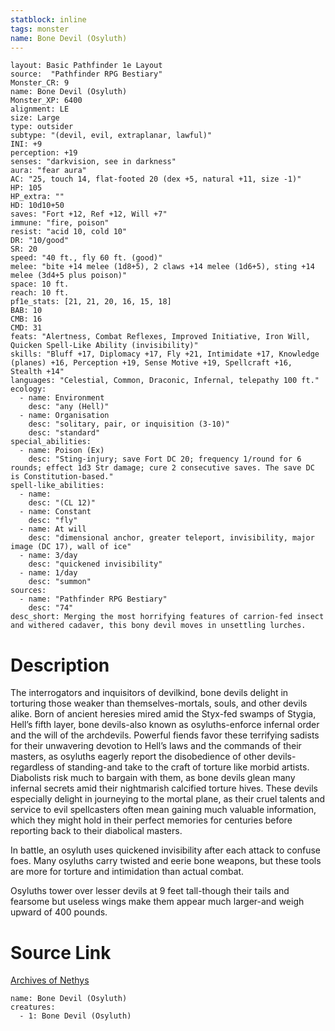 ```yaml
---
statblock: inline
tags: monster
name: Bone Devil (Osyluth)
---
```

```statblock
layout: Basic Pathfinder 1e Layout
source:  "Pathfinder RPG Bestiary"
Monster_CR: 9
name: Bone Devil (Osyluth)
Monster_XP: 6400
alignment: LE
size: Large
type: outsider
subtype: "(devil, evil, extraplanar, lawful)"
INI: +9
perception: +19
senses: "darkvision, see in darkness"
aura: "fear aura"
AC: "25, touch 14, flat-footed 20 (dex +5, natural +11, size -1)"
HP: 105
HP_extra: ""
HD: 10d10+50
saves: "Fort +12, Ref +12, Will +7"
immune: "fire, poison"
resist: "acid 10, cold 10"
DR: "10/good"
SR: 20
speed: "40 ft., fly 60 ft. (good)"
melee: "bite +14 melee (1d8+5), 2 claws +14 melee (1d6+5), sting +14 melee (3d4+5 plus poison)"
space: 10 ft.
reach: 10 ft.
pf1e_stats: [21, 21, 20, 16, 15, 18]
BAB: 10
CMB: 16
CMD: 31
feats: "Alertness, Combat Reflexes, Improved Initiative, Iron Will, Quicken Spell-Like Ability (invisibility)"
skills: "Bluff +17, Diplomacy +17, Fly +21, Intimidate +17, Knowledge (planes) +16, Perception +19, Sense Motive +19, Spellcraft +16, Stealth +14"
languages: "Celestial, Common, Draconic, Infernal, telepathy 100 ft."
ecology:
  - name: Environment
    desc: "any (Hell)"
  - name: Organisation
    desc: "solitary, pair, or inquisition (3-10)"
    desc: "standard"
special_abilities:
  - name: Poison (Ex)
    desc: "Sting-injury; save Fort DC 20; frequency 1/round for 6 rounds; effect 1d3 Str damage; cure 2 consecutive saves. The save DC is Constitution-based."
spell-like_abilities:
  - name:
    desc: "(CL 12)"
  - name: Constant
    desc: "fly"
  - name: At will
    desc: "dimensional anchor, greater teleport, invisibility, major image (DC 17), wall of ice"
  - name: 3/day
    desc: "quickened invisibility"
  - name: 1/day
    desc: "summon"
sources:
  - name: "Pathfinder RPG Bestiary"
    desc: "74"
desc_short: Merging the most horrifying features of carrion-fed insect and withered cadaver, this bony devil moves in unsettling lurches.
```
# Description
The interrogators and inquisitors of devilkind, bone devils delight in torturing those weaker than themselves-mortals, souls, and other devils alike. Born of ancient heresies mired amid the Styx-fed swamps of Stygia, Hell’s fifth layer, bone devils-also known as osyluths-enforce infernal order and the will of the archdevils. Powerful fiends favor these terrifying sadists for their unwavering devotion to Hell’s laws and the commands of their masters, as osyluths eagerly report the disobedience of other devils-regardless of standing-and take to the craft of torture like morbid artists. Diabolists risk much to bargain with them, as bone devils glean many infernal secrets amid their nightmarish calcified torture hives. These devils especially delight in journeying to the mortal plane, as their cruel talents and service to evil spellcasters often mean gaining much valuable information, which they might hold in their perfect memories for centuries before reporting back to their diabolical masters.

In battle, an osyluth uses quickened invisibility after each attack to confuse foes. Many osyluths carry twisted and eerie bone weapons, but these tools are more for torture and intimidation than actual combat.

Osyluths tower over lesser devils at 9 feet tall-though their tails and fearsome but useless wings make them appear much larger-and weigh upward of 400 pounds.
# Source Link
[Archives of Nethys](https://aonprd.com/MonsterDisplay.aspx?ItemName=Bone%20Devil%20(Osyluth))
```encounter-table
name: Bone Devil (Osyluth)
creatures:
  - 1: Bone Devil (Osyluth)
```
